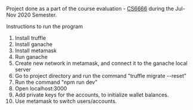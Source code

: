 Project done as a part of the course evaluation - [CS6666](http://www.cse.iitm.ac.in/course_details.php?arg=MTQ2) during the Jul-Nov 2020 Semester.

Instructions to run the program
1. Install truffle
2. Install ganache
3. Install metamask
4. Run ganache
5. Create new network in metamask, and connect it to the ganache local server
6. Go to project directory and run the command "truffle migrate --reset"
7. Run the command "npm run dev"
8. Open localhost:3000
9. Add private keys for the accounts, to initialize wallet balances.
10. Use metamask to switch users/accounts.


